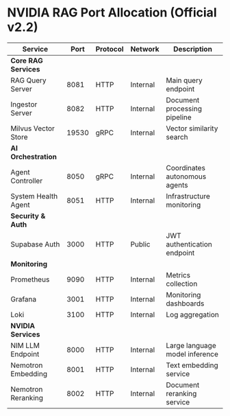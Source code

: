 # NVIDIA RAG Port Allocation (Official v2.2)

| Service                   | Port    | Protocol | Network    | Description                                |
|---------------------------|---------|----------|------------|--------------------------------------------|
| **Core RAG Services**     |         |          |            |                                            |
| RAG Query Server          | 8081    | HTTP     | Internal   | Main query endpoint                        |
| Ingestor Server           | 8082    | HTTP     | Internal   | Document processing pipeline               |
| Milvus Vector Store       | 19530   | gRPC     | Internal   | Vector similarity search                   |
| **AI Orchestration**      |         |          |            |                                            |
| Agent Controller          | 8050    | gRPC     | Internal   | Coordinates autonomous agents              |
| System Health Agent       | 8051    | HTTP     | Internal   | Infrastructure monitoring                  |
| **Security & Auth**       |         |          |            |                                            |
| Supabase Auth             | 3000    | HTTP     | Public     | JWT authentication endpoint                |
| **Monitoring**            |         |          |            |                                            |
| Prometheus                | 9090    | HTTP     | Internal   | Metrics collection                         |
| Grafana                   | 3001    | HTTP     | Internal   | Monitoring dashboards                      |
| Loki                      | 3100    | HTTP     | Internal   | Log aggregation                            |
| **NVIDIA Services**       |         |          |            |                                            |
| NIM LLM Endpoint          | 8000    | HTTP     | Internal   | Large language model inference             |
| Nemotron Embedding        | 8001    | HTTP     | Internal   | Text embedding service                     |
| Nemotron Reranking        | 8002    | HTTP     | Internal   | Document reranking service                 |